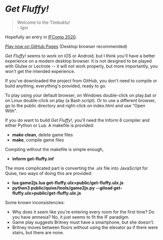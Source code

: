 # *Get Fluffy!*

> Welcome to the Timbuktu!<br>
>    \- Igor

Hopefully an entry in [IFComp 2020](https://ifcomp.org/).

[Play now on GitHub Pages](https://stone1343.github.io/get-fluffy/public/index.html) (Desktop browser recommended)

*Get Fluffy!* seems to work on iOS or Android, but I think you'll have a better experience on a modern desktop browser.
It is not designed to be played with Glulxe or Lectrote -- it will not work properly, but more importantly, you won't get the intended experience.

If you've downloaded the project from GitHub, you don't need to compile or build anything, everything's provided, ready to go.

To play using your default browser, on Windows double-click on play.bat or on Linux double-click on play (a Bash script).
Or to use a different browser, go to the public directory and right-click on index.html and use "Open With".

If you do want to build *Get Fluffy!*, you'll need the Inform 6 compiler and either Python or Lua. A makefile is provided:
* **make clean**, delete game files
* **make**, compile game files

Compiling without the makefile is simple enough,
* **inform get-fluffy.inf**

The more complicated part is converting the .ulx file into JavaScript for Quixe, two ways of doing this are provided:
* **lua game2js.lua get-fluffy.ulx>public/get-fluffy.ulx.js**
* **python3 public/quixe/tools/game2js.py --giload get-fluffy.ulx>public/get-fluffy.ulx.js**

Some known inconsistencies:
* Why does it seem like you're entering every room for the first time? Do you have amnesia? No, it just seems to fit the IF paradigm.
* Game play suggests Britney must have a smartphone, but she doesn't.
* Britney moves between floors without using the elevator as if there were stairs, but there are none.
